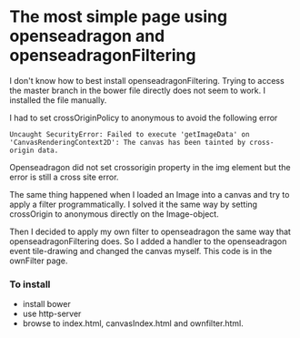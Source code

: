# The most simple page using openseadragon and openseadragonFiltering

I don't know how to best install openseadragonFiltering. Trying to access the master branch in the bower file directly does not seem to work. I installed the file manually. 

I had to set crossOriginPolicy to anonymous to avoid the following error

    Uncaught SecurityError: Failed to execute 'getImageData' on 'CanvasRenderingContext2D': The canvas has been tainted by cross-origin data.

Openseadragon did not set crossorigin property in the img element but the error is still a cross site error.

The same thing happened when I loaded an Image into a canvas and try to apply a filter programmatically.
I solved it the same way by setting crossOrigin to anonymous directly on the Image-object.

Then I decided to apply my own filter to openseadragon the same way that openseadragonFiltering does.
So I added a handler to the openseadragon event tile-drawing and changed the canvas myself. This code is in
the ownFilter page.



### To install
- install bower
- use http-server
- browse to index.html, canvasIndex.html and ownfilter.html.